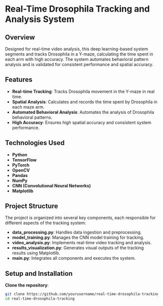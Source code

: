 # Real-Time Drosophila Tracking and Analysis System

## Overview

Designed for real-time video analysis, this deep learning-based system segments and tracks Drosophila in a Y-maze, calculating the time spent in each arm with high accuracy. The system automates behavioral pattern analysis and is validated for consistent performance and spatial accuracy.

## Features

- **Real-time Tracking**: Tracks Drosophila movement in the Y-maze in real time.
- **Spatial Analysis**: Calculates and records the time spent by Drosophila in each maze arm.
- **Automated Behavioral Analysis**: Automates the analysis of Drosophila behavioral patterns.
- **High Accuracy**: Ensures high spatial accuracy and consistent system performance.

## Technologies Used

- **Python**
- **TensorFlow**
- **PyTorch**
- **OpenCV**
- **Pandas**
- **NumPy**
- **CNN (Convolutional Neural Networks)**
- **Matplotlib**

## Project Structure

The project is organized into several key components, each responsible for different aspects of the tracking system:

- **data_processing.py**: Handles data ingestion and preprocessing.
- **model_training.py**: Manages the CNN model training for tracking.
- **video_analysis.py**: Implements real-time video tracking and analysis.
- **results_visualization.py**: Generates visual outputs of the tracking results using Matplotlib.
- **main.py**: Integrates all components and executes the system.

## Setup and Installation

 **Clone the repository**:
   ```sh
   git clone https://github.com/yourusername/real-time-drosophila-tracking.git
   cd real-time-drosophila-tracking
